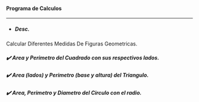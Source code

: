 #### Programa de Calculos

----
- ##### Desc.
 Calcular Diferentes Medidas De Figuras Geometricas.
##### :heavy_check_mark: Area y Perimetro  del Cuadrado con sus respectivos lados.
#####  :heavy_check_mark: Area (lados) y Perimetro (base y altura) del Triangulo.
#####  :heavy_check_mark: Area, Perimetro y Diametro del Circulo con el radio.
